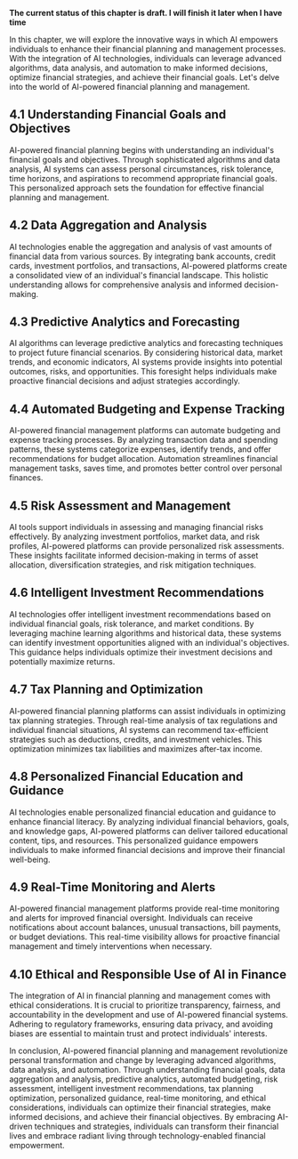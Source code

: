 **The current status of this chapter is draft. I will finish it later when I have time**

In this chapter, we will explore the innovative ways in which AI empowers individuals to enhance their financial planning and management processes. With the integration of AI technologies, individuals can leverage advanced algorithms, data analysis, and automation to make informed decisions, optimize financial strategies, and achieve their financial goals. Let's delve into the world of AI-powered financial planning and management.

4.1 Understanding Financial Goals and Objectives
------------------------------------------------

AI-powered financial planning begins with understanding an individual's financial goals and objectives. Through sophisticated algorithms and data analysis, AI systems can assess personal circumstances, risk tolerance, time horizons, and aspirations to recommend appropriate financial goals. This personalized approach sets the foundation for effective financial planning and management.

4.2 Data Aggregation and Analysis
---------------------------------

AI technologies enable the aggregation and analysis of vast amounts of financial data from various sources. By integrating bank accounts, credit cards, investment portfolios, and transactions, AI-powered platforms create a consolidated view of an individual's financial landscape. This holistic understanding allows for comprehensive analysis and informed decision-making.

4.3 Predictive Analytics and Forecasting
----------------------------------------

AI algorithms can leverage predictive analytics and forecasting techniques to project future financial scenarios. By considering historical data, market trends, and economic indicators, AI systems provide insights into potential outcomes, risks, and opportunities. This foresight helps individuals make proactive financial decisions and adjust strategies accordingly.

4.4 Automated Budgeting and Expense Tracking
--------------------------------------------

AI-powered financial management platforms can automate budgeting and expense tracking processes. By analyzing transaction data and spending patterns, these systems categorize expenses, identify trends, and offer recommendations for budget allocation. Automation streamlines financial management tasks, saves time, and promotes better control over personal finances.

4.5 Risk Assessment and Management
----------------------------------

AI tools support individuals in assessing and managing financial risks effectively. By analyzing investment portfolios, market data, and risk profiles, AI-powered platforms can provide personalized risk assessments. These insights facilitate informed decision-making in terms of asset allocation, diversification strategies, and risk mitigation techniques.

4.6 Intelligent Investment Recommendations
------------------------------------------

AI technologies offer intelligent investment recommendations based on individual financial goals, risk tolerance, and market conditions. By leveraging machine learning algorithms and historical data, these systems can identify investment opportunities aligned with an individual's objectives. This guidance helps individuals optimize their investment decisions and potentially maximize returns.

4.7 Tax Planning and Optimization
---------------------------------

AI-powered financial planning platforms can assist individuals in optimizing tax planning strategies. Through real-time analysis of tax regulations and individual financial situations, AI systems can recommend tax-efficient strategies such as deductions, credits, and investment vehicles. This optimization minimizes tax liabilities and maximizes after-tax income.

4.8 Personalized Financial Education and Guidance
-------------------------------------------------

AI technologies enable personalized financial education and guidance to enhance financial literacy. By analyzing individual financial behaviors, goals, and knowledge gaps, AI-powered platforms can deliver tailored educational content, tips, and resources. This personalized guidance empowers individuals to make informed financial decisions and improve their financial well-being.

4.9 Real-Time Monitoring and Alerts
-----------------------------------

AI-powered financial management platforms provide real-time monitoring and alerts for improved financial oversight. Individuals can receive notifications about account balances, unusual transactions, bill payments, or budget deviations. This real-time visibility allows for proactive financial management and timely interventions when necessary.

4.10 Ethical and Responsible Use of AI in Finance
-------------------------------------------------

The integration of AI in financial planning and management comes with ethical considerations. It is crucial to prioritize transparency, fairness, and accountability in the development and use of AI-powered financial systems. Adhering to regulatory frameworks, ensuring data privacy, and avoiding biases are essential to maintain trust and protect individuals' interests.

In conclusion, AI-powered financial planning and management revolutionize personal transformation and change by leveraging advanced algorithms, data analysis, and automation. Through understanding financial goals, data aggregation and analysis, predictive analytics, automated budgeting, risk assessment, intelligent investment recommendations, tax planning optimization, personalized guidance, real-time monitoring, and ethical considerations, individuals can optimize their financial strategies, make informed decisions, and achieve their financial objectives. By embracing AI-driven techniques and strategies, individuals can transform their financial lives and embrace radiant living through technology-enabled financial empowerment.
